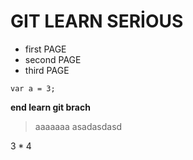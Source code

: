 # GIT LEARN SERİOUS

- first PAGE
- second PAGE
- third PAGE

`var a = 3;`

**end learn git brach**

> aaaaaaa
> asadasdasd

$3*4$
 


